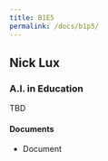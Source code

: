 ```yaml
---
title: B1E5
permalink: /docs/b1p5/
---
```


## Nick Lux

### A.I. in Education

TBD

#### Documents
 - Document